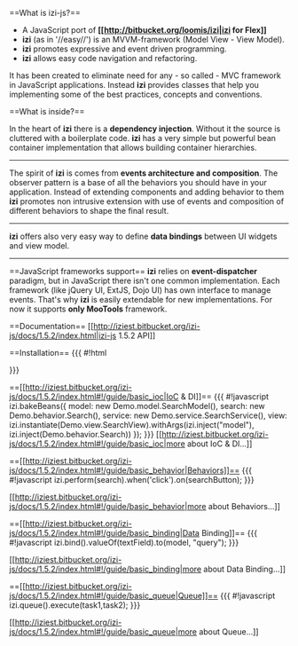 ==What is izi-js?==
* A JavaScript port of **[[http://bitbucket.org/loomis/izi|izi for Flex]]**
* **izi** (as in '//easy//') is an MVVM-framework (Model View - View Model).
* **izi** promotes expressive and event driven programming.
* **izi** allows easy code navigation and refactoring.

It has been created to eliminate need for any - so called - MVC framework in JavaScript applications. Instead **izi** provides classes that help you implementing some of the best practices, concepts 
and conventions.

==What is inside?==

In the heart of **izi** there is a **dependency injection**. Without it the source is cluttered with a boilerplate code.
**izi** has a very simple but powerful bean container implementation that allows building container hierarchies. 

----

The spirit of **izi** is comes from **events architecture and composition**. The observer pattern is a base of all the behaviors you should have in your application.
Instead of extending components and adding behavior to them **izi** promotes non intrusive extension with use of events and composition of different behaviors to shape the final result. 

----

**izi** offers also very easy way to define **data bindings** between UI widgets and view model.

----

==JavaScript frameworks support==
**izi** relies on **event-dispatcher** paradigm, but in JavaScript there isn't one common implementation. Each framework (like jQuery UI, ExtJS, Dojo UI) has own interface to manage events. That's why **izi** is easily extendable for new implementations. For now it supports **only MooTools** framework. 

==Documentation==
[[http://iziest.bitbucket.org/izi-js/docs/1.5.2/index.html|izi-js 1.5.2 API]]

==Installation==
{{{
#!html
<!-- izi core-->
<script type="text/javascript" src="izi-js-1.5.2-debug.js"></script>
<!-- izi framework implementation-->
<script type="text/javascript" src="izi-js-mootools-1.5.2-debug.js"></script>
}}}

==[[http://iziest.bitbucket.org/izi-js/docs/1.5.2/index.html#!/guide/basic_ioc|IoC & DI]]==
{{{
#!javascript
izi.bakeBeans({
    model: new Demo.model.SearchModel(),
    search: new Demo.behavior.Search(),
    service: new Demo.service.SearchService(),
    view: izi.instantiate(Demo.view.SearchView).withArgs(izi.inject("model"),
                                                         izi.inject(Demo.behavior.Search))
});
}}}
[[http://iziest.bitbucket.org/izi-js/docs/1.5.2/index.html#!/guide/basic_ioc|more about IoC & DI...]]

==[[http://iziest.bitbucket.org/izi-js/docs/1.5.2/index.html#!/guide/basic_behavior|Behaviors]]==
{{{
#!javascript
izi.perform(search).when('click').on(searchButton);
}}}

[[http://iziest.bitbucket.org/izi-js/docs/1.5.2/index.html#!/guide/basic_behavior|more about Behaviors...]]

==[[http://iziest.bitbucket.org/izi-js/docs/1.5.2/index.html#!/guide/basic_binding|Data Binding]]==
{{{
#!javascript
izi.bind().valueOf(textField).to(model, "query");
}}}

[[http://iziest.bitbucket.org/izi-js/docs/1.5.2/index.html#!/guide/basic_binding|more about Data Binding...]]

==[[http://iziest.bitbucket.org/izi-js/docs/1.5.2/index.html#!/guide/basic_queue|Queue]]==
{{{
#!javascript
izi.queue().execute(task1,task2);
}}}

[[http://iziest.bitbucket.org/izi-js/docs/1.5.2/index.html#!/guide/basic_queue|more about Queue...]]
